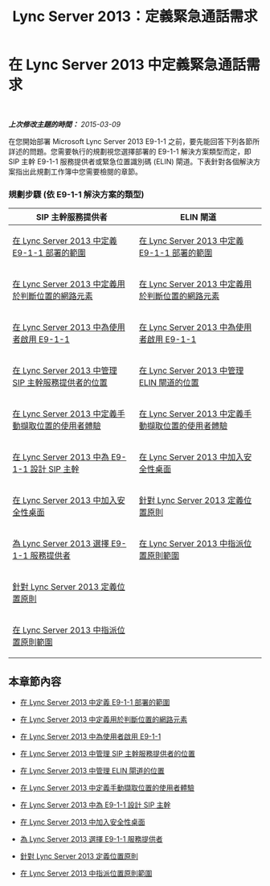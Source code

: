 ﻿---
title: Lync Server 2013：定義緊急通話需求
TOCTitle: 定義緊急通話需求
ms:assetid: 5c12b517-9be6-41d0-83e2-11c78793620c
ms:mtpsurl: https://technet.microsoft.com/zh-tw/library/Gg398404(v=OCS.15)
ms:contentKeyID: 49291043
ms.date: 08/10/2015
mtps_version: v=OCS.15
ms.translationtype: HT
---

# 在 Lync Server 2013 中定義緊急通話需求

 

_**上次修改主題的時間：** 2015-03-09_

在您開始部署 Microsoft Lync Server 2013 E9-1-1 之前，要先能回答下列各節所詳述的問題。您需要執行的規劃視您選擇部署的 E9-1-1 解決方案類型而定，即 SIP 主幹 E9-1-1 服務提供者或緊急位置識別碼 (ELIN) 閘道。下表針對各個解決方案指出此規劃工作簿中您需要檢閱的章節。

### 規劃步驟 (依 E9-1-1 解決方案的類型)

<table>
<colgroup>
<col style="width: 50%" />
<col style="width: 50%" />
</colgroup>
<thead>
<tr class="header">
<th>SIP 主幹服務提供者</th>
<th>ELIN 閘道</th>
</tr>
</thead>
<tbody>
<tr class="odd">
<td><p><a href="lync-server-2013-defining-the-scope-of-the-e9-1-1-deployment.md">在 Lync Server 2013 中定義 E9-1-1 部署的範圍</a></p></td>
<td><p><a href="lync-server-2013-defining-the-scope-of-the-e9-1-1-deployment.md">在 Lync Server 2013 中定義 E9-1-1 部署的範圍</a></p></td>
</tr>
<tr class="even">
<td><p><a href="lync-server-2013-defining-the-network-elements-used-to-determine-location.md">在 Lync Server 2013 中定義用於判斷位置的網路元素</a></p></td>
<td><p><a href="lync-server-2013-defining-the-network-elements-used-to-determine-location.md">在 Lync Server 2013 中定義用於判斷位置的網路元素</a></p></td>
</tr>
<tr class="odd">
<td><p><a href="lync-server-2013-enabling-users-for-e9-1-1.md">在 Lync Server 2013 中為使用者啟用 E9-1-1</a></p></td>
<td><p><a href="lync-server-2013-enabling-users-for-e9-1-1.md">在 Lync Server 2013 中為使用者啟用 E9-1-1</a></p></td>
</tr>
<tr class="even">
<td><p><a href="lync-server-2013-managing-locations-for-sip-trunk-service-providers.md">在 Lync Server 2013 中管理 SIP 主幹服務提供者的位置</a></p></td>
<td><p><a href="lync-server-2013-managing-locations-for-elin-gateways.md">在 Lync Server 2013 中管理 ELIN 閘道的位置</a></p></td>
</tr>
<tr class="odd">
<td><p><a href="lync-server-2013-defining-the-user-experience-for-manually-acquiring-a-location.md">在 Lync Server 2013 中定義手動擷取位置的使用者體驗</a></p></td>
<td><p><a href="lync-server-2013-defining-the-user-experience-for-manually-acquiring-a-location.md">在 Lync Server 2013 中定義手動擷取位置的使用者體驗</a></p></td>
</tr>
<tr class="even">
<td><p><a href="lync-server-2013-designing-the-sip-trunk-for-e9-1-1.md">在 Lync Server 2013 中為 E9-1-1 設計 SIP 主幹</a></p></td>
<td><p><a href="lync-server-2013-including-the-security-desk.md">在 Lync Server 2013 中加入安全性桌面</a></p></td>
</tr>
<tr class="odd">
<td><p><a href="lync-server-2013-including-the-security-desk.md">在 Lync Server 2013 中加入安全性桌面</a></p></td>
<td><p><a href="lync-server-2013-defining-the-location-policy.md">針對 Lync Server 2013 定義位置原則</a></p></td>
</tr>
<tr class="even">
<td><p><a href="lync-server-2013-choosing-an-e9-1-1-service-provider.md">為 Lync Server 2013 選擇 E9-1-1 服務提供者</a></p></td>
<td><p><a href="lync-server-2013-assigning-location-policy-scope.md">在 Lync Server 2013 中指派位置原則範圍</a></p></td>
</tr>
<tr class="odd">
<td><p><a href="lync-server-2013-defining-the-location-policy.md">針對 Lync Server 2013 定義位置原則</a></p></td>
<td><p></p></td>
</tr>
<tr class="even">
<td><p><a href="lync-server-2013-assigning-location-policy-scope.md">在 Lync Server 2013 中指派位置原則範圍</a></p></td>
<td><p></p></td>
</tr>
</tbody>
</table>


## 本章節內容

  - [在 Lync Server 2013 中定義 E9-1-1 部署的範圍](lync-server-2013-defining-the-scope-of-the-e9-1-1-deployment.md)

  - [在 Lync Server 2013 中定義用於判斷位置的網路元素](lync-server-2013-defining-the-network-elements-used-to-determine-location.md)

  - [在 Lync Server 2013 中為使用者啟用 E9-1-1](lync-server-2013-enabling-users-for-e9-1-1.md)

  - [在 Lync Server 2013 中管理 SIP 主幹服務提供者的位置](lync-server-2013-managing-locations-for-sip-trunk-service-providers.md)

  - [在 Lync Server 2013 中管理 ELIN 閘道的位置](lync-server-2013-managing-locations-for-elin-gateways.md)

  - [在 Lync Server 2013 中定義手動擷取位置的使用者體驗](lync-server-2013-defining-the-user-experience-for-manually-acquiring-a-location.md)

  - [在 Lync Server 2013 中為 E9-1-1 設計 SIP 主幹](lync-server-2013-designing-the-sip-trunk-for-e9-1-1.md)

  - [在 Lync Server 2013 中加入安全性桌面](lync-server-2013-including-the-security-desk.md)

  - [為 Lync Server 2013 選擇 E9-1-1 服務提供者](lync-server-2013-choosing-an-e9-1-1-service-provider.md)

  - [針對 Lync Server 2013 定義位置原則](lync-server-2013-defining-the-location-policy.md)

  - [在 Lync Server 2013 中指派位置原則範圍](lync-server-2013-assigning-location-policy-scope.md)


